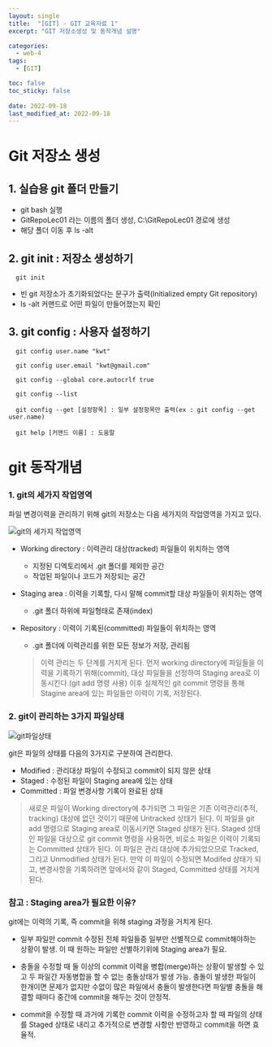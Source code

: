 ```yaml
---
layout: single
title:  "[GIT] - GIT 교육자료 1"
excerpt: "GIT 저장소생성 및 동작개념 설명"

categories:
  - web-4
tags:
  - [GIT]

toc: false
toc_sticky: false
 
date: 2022-09-18
last_modified_at: 2022-09-18
---
```

# Git 저장소 생성

## 1. 실습용 git 폴더 만들기
- git bash 실행
- GitRepoLec01 라는 이름의 폴더 생성, C:\GitRepoLec01 경로에 생성
- 해당 폴더 이동 후 ls -alt

## 2. git init : 저장소 생성하기
```
  git init
```
- 빈 git 저장소가 초기화되었다는 문구가 출력(Initialized empty Git repository) 
- ls -alt 커맨드로 어떤 파일이 만들어졌는지 확인

## 3. git config : 사용자 설정하기
```
  git config user.name "kwt"

  git config user.email "kwt@gmail.com"

  git config --global core.autocrlf true

  git config --list

  git config --get [설정항목] : 일부 설정항목만 출력(ex : git config --get user.name)

  git help [커맨드 이름] : 도움말
```

# git 동작개념

### 1. git의 세가지 작업영역

파일 변경이력을 관리하기 위해 git의 저장소는 다음 세가지의 작업영역을 가지고 있다.

![git의 세가지 작업영역](./../../images/sr_web/git_01.02.01.jpg)

- Working directory : 이력관리 대상(tracked) 파일들이 위치하는 영역
  - 지정된 디엑토리에서 .git 폴더를 제외한 공간
  - 작업된 파일이나 코드가 저장되는 공간

- Staging area : 이력을 기록할, 다시 말해 commit할 대상 파일들이 위치하는 영역
  - .git 폴더 하위에 파일형태로 존재(index)

- Repository : 이력이 기록된(committed) 파일들이 위치하는 영역
  - .git 폴더에 이력관리를 위한 모든 정보가 저장, 관리됨

  > 이력 관리는 두 단계를 거치게 된다. 
  > 먼저 working directory에 파일들을 이력을 기록하기 위해(commit), 대상 파일들을 선정하여 
  > Staging area로 이동시킨다.(git add 명령 사용) 이후 실제적인 git commit 명령을 통해 
  > Stagine area에 있는 파일들만 이력이 기록, 저장된다.

### 2. git이 관리하는 3가지 파일상태

![git파일상태](./../../images/sr_web/git_01.02.04.jpg)

git은 파일의 상태를 다음의 3가지로 구분하여 관리한다.

- Modified : 관리대상 파일이 수정되고 commit이 되지 않은 상태
- Staged : 수정된 파일이 Staging area에 있는 상태
- Committed : 파일 변경사항 기록이 완료된 상태

> 새로운 파일이 Working directory에 추가되면 그 파일은 기존 이력관리(추적, tracking) 대상에 
> 없던 것이기 때문에 Untracked 상태가 된다. 
> 이 파일을 git add 명령으로 Staging area로 이동시키면 Staged 상태가 된다. 
> Staged 상태인 파일을 대상으로 git commit 명령을 사용하면, 비로소 파일은 이력이 기록되는 
> Committed 상태가 된다. 
> 이 파일은 관리 대상에 추가되었으므로 Tracked, 그리고 Unmodified 상태가 된다. 
> 만약 이 파일이 수정되면 Modifed 상태가 되고, 변경사항을 기록하려면 앞에서와 같이 
> Staged, Committed 상태를 거치게 된다.

### 참고 : Staging area가 필요한 이유?
git에는 이력의 기록, 즉 commit을 위해 staging 과정을 거치게 된다.

- 일부 파일만 commit
수정된 전체 파일들중 일부만 선별적으로 commit해야하는 상황이 발생. 이 때 원하는 파일만 선별하기위에 Staging area가 필요.

- 충돌을 수정할 때
둘 이상의 commit 이력을 병합(merge)하는 상황이 발생할 수 있고 두 파일간 자동병합을 할 수 없는 충돌상태가 발생 가능. 충돌이 발생한 파일이 한개이면 문제가 없지만 수없이 많은 파일에서 충돌이 발생한다면 파일별 충돌을 해결할 때마다 중간에 commit을 해두는 것이 안정적.

- commit을 수정할 때
과거에 기록한 commit 이력을 수정하고자 할 때 파일의 상태를 Staged 상태로 내리고 추가적으로 변경할 사항만 반영하고 commit을 하면 효율적.
